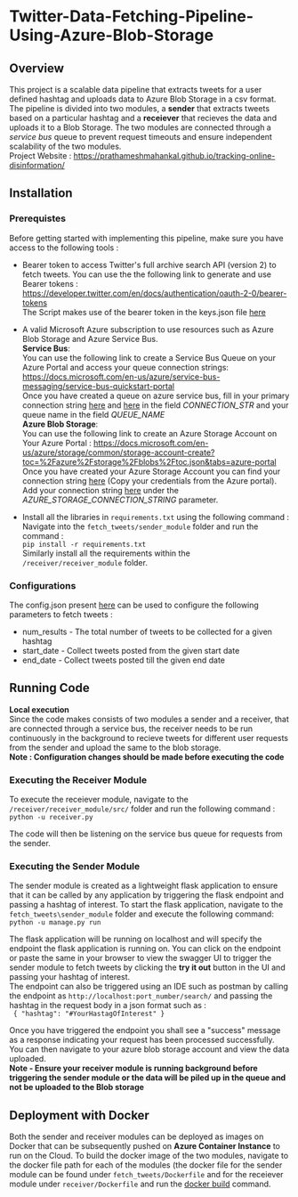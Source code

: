 # Twitter-Data-Fetching-Pipeline-Using-Azure-Blob-Storage

## Overview
This project is a scalable data pipeline that extracts tweets for a user defined hashtag and uploads data to Azure Blob Storage in a csv format.  
The pipeline is divided into two modules, a **sender** that extracts tweets based on a particular hashtag and a **receiever** that recieves the data and uploads it to 
a Blob Storage. The two modules are connected through a *service bus* queue to prevent request timeouts and ensure independent scalability of the two modules.  
Project Website : https://prathameshmahankal.github.io/tracking-online-disinformation/  


## Installation
### Prerequistes
Before getting started with implementing this pipeline, make sure you have access to the following tools :
* Bearer token to access Twitter's full archive search API (version 2) to fetch tweets.
You can use the the following link to generate and use Bearer tokens :
https://developer.twitter.com/en/docs/authentication/oauth-2-0/bearer-tokens  
The Script makes use of the bearer token in the keys.json file [here](https://github.com/malvika95/Twitter-Data-Fetching-Pipeline/blob/master/fetch_tweets/sender_module/app/main/service/resources/keys.json)

* A valid Microsoft Azure subscription to use resources such as Azure Blob Storage and Azure Service Bus.  
**Service Bus**:  
You can use the following link to create a Service Bus Queue on your Azure Portal and access your queue connection strings:      
https://docs.microsoft.com/en-us/azure/service-bus-messaging/service-bus-quickstart-portal  
Once you have created a queue on azure service bus, fill in your primary connection string [here](https://github.com/malvika95/Twitter-Data-Fetching-Pipeline/blob/master/fetch_tweets/sender_module/app/main/service/resources/azure_messaging_config.py)
and [here](https://github.com/malvika95/Twitter-Data-Fetching-Pipeline/blob/master/receiver/receiver_module/src/resources/azure_messaging_config.py) in the field *CONNECTION_STR* and your queue name in the field *QUEUE_NAME*    
**Azure Blob Storage**:  
You can use the following link to create an Azure Storage Account on Your Azure Portal :
https://docs.microsoft.com/en-us/azure/storage/common/storage-account-create?toc=%2Fazure%2Fstorage%2Fblobs%2Ftoc.json&tabs=azure-portal  
Once you have created your Azure Storage Account you can find your connection string [here](https://docs.microsoft.com/en-us/azure/storage/blobs/storage-quickstart-blobs-python)
(Copy your credentials from the Azure portal). Add your connection string [here](https://github.com/malvika95/Twitter-Data-Fetching-Pipeline/blob/master/receiver/receiver_module/src/resources/azure_messaging_config.py)
under the *AZURE_STORAGE_CONNECTION_STRING* parameter.

* Install all the libraries in <code>requirements.txt</code> using the following command :  
Navigate into the <code>fetch_tweets/sender_module</code> folder and run the command :  
<code>pip install -r requirements.txt</code>  
Similarly install all the requirements within the <code>/receiver/receiver_module</code> folder.  

### Configurations 
The config.json present [here](https://github.com/malvika95/Twitter-Data-Fetching-Pipeline/blob/master/fetch_tweets/sender_module/app/main/service/resources/config.json) can
be used to configure the following parameters to fetch tweets :
* num_results - The total number of tweets to be collected for a given hashtag
* start_date - Collect tweets posted from the given start date
* end_date - Collect tweets posted till the given end date

## Running Code

**Local execution**  
Since the code makes consists of two modules a sender and a receiver, that are connected through a service bus, the receiver needs to be run continuously
in the background to recieve tweets for different user requests from the sender and upload the same to the blob storage.  
**Note : Configuration changes should be made before executing the code**  

### Executing the Receiver Module  
To execute the receiever module, navigate to the <code>/receiver/receiver_module/src/</code> folder and run the following command :  
<code>python -u receiver.py</code>  

The code will then be listening on the service bus queue for requests from the sender.

### Executing the Sender Module  
The sender module is created as a lightweight flask application to ensure that it can be called by any application by triggering the flask endpoint and passing a hashtag of
interest. To start the flask application, navigate to the <code>fetch_tweets\sender_module</code> folder and execute the following command:  
<code>python -u manage.py run </code>  

The flask application will be running on localhost and will specify the endpoint the flask application is running on. You can click on the endpoint or paste the same
in your browser to view the swagger UI to trigger the sender module to fetch tweets by clicking the **try it out** button in the UI and passing your hashtag of interest.  
The endpoint can also be triggered using an IDE such as postman by calling the endpoint as <code>http://localhost:port_number/search/</code> and passing the hashtag
in the request body in a json format such as :  
<code>
{
    "hashtag": "#YourHastagOfInterest"
}
</code>  

Once you have triggered the endpoint you shall see a "success" message as a response indicating your request has been processed successfully. You can then navigate to your
azure blob storage account and view the data uploaded.  
**Note - Ensure your receiver module is running background before triggering the sender module or the data will be piled up in the queue and not be uploaded to the Blob storage**  


## Deployment with Docker  
Both the sender and receiver modules can be deployed as images on Docker that can be subsequently pushed on **Azure Container Instance** to run on the Cloud. To build the docker image of the two modules, navigate to the docker file path for each of the modules (the docker file for the sender module can be found under <code>fetch_tweets/Dockerfile</code>
and for the receiever module under <code>receiver/Dockerfile</code> and run the [docker build](https://docs.docker.com/engine/reference/commandline/build/) command.










